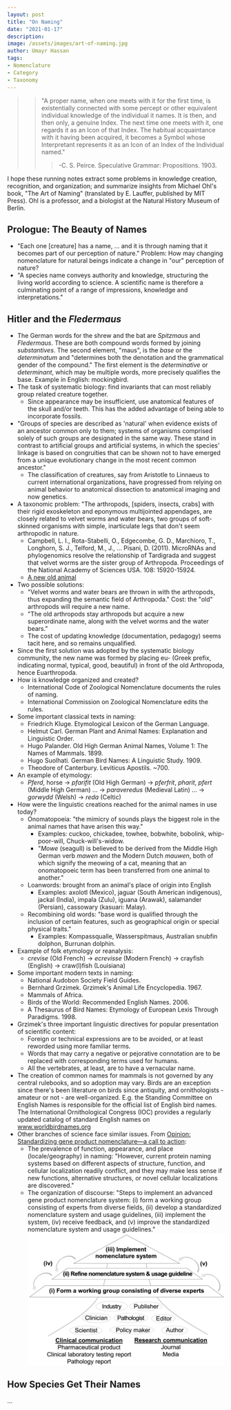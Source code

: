 ```yaml
---
layout: post
title: "On Naming"
date: "2021-01-17"
description:
image: /assets/images/art-of-naming.jpg
author: Umayr Hassan
tags:
- Nomenclature
- Category
- Taxonomy
---
```

>>"A proper name, when one meets with it for the first time, is existentially connected with some 
>>percept or other equivalent individual knowledge of the individual it names. It is then, and 
>>then only, a genuine Index. The next time one meets with it, one regards it as an Icon of that 
>>Index. The habitual acquaintance with it having been acquired, it becomes a Symbol whose 
>>Interpretant represents it as an Icon of an Index of the Individual named."  
>>
>>>-C. S. Peirce. Speculative Grammar: Propositions. 1903.

I hope these running notes extract some problems in knowledge creation, recognition, and organization; and summarize 
insights from Michael Ohl's book, "The Art of Naming" (translated by E. Lauffer, published by MIT Press). Ohl is
a professor, and a biologist at the Natural History Museum of Berlin. 

## Prologue: The Beauty of Names 

* "Each one [creature] has a name, ... and it is through naming that it becomes part of our perception
of nature." Problem: How may changing nomenclature for natural beings indicate a change in "our" perception
of nature? 
* "A species name conveys authority and knowledge, structuring the living world according to science. A scientific
name is therefore a culminating point of a range of impressions, knowledge and interpretations."

## Hitler and the _Fledermaus_

* The German words for the shrew and the bat are _Spitzmaus_ and _Fledermaus_. These are both compound words
formed by joining *substantives*. The second element, "maus", is the *base* or the *determinatum* and "determines
both the denotation and the grammatical gender of the compound." The first element is the *determinative* or
*determinant*, which may be multiple words, more precisely qualifies the base. Example in English: mockingbird.
* The task of systematic biology: find invariants that can most reliably group related creature together.
  * Since appearance may be insufficient, use anatomical features of the skull and/or teeth. This has the
  added advantage of being able to incorporate fossils.
* "Groups of species are described as 'natural' when evidence exists of an ancestor common only to them; systems
of organisms comprised solely of such groups are designated in the same way. These stand in contrast to artificial
groups and artificial systems, in which the species' linkage is based on congruities that can be shown not to have
emerged from a unique evolutionary change in the most recent common ancestor." 
  - The classification of creatures, say from Aristotle to Linnaeus to current international organizations, have
  progressed from relying on animal behavior to anatomical dissection to anatomical imaging and now genetics.
* A taxonomic problem: "The arthropods, [spiders, insects, crabs] with their rigid exoskeleton and eponymous
multijointed appendages, are closely related to velvet worms and water bears, two groups of soft-skinned organisms
with simple, inarticulate legs that don't seem arthropodic in nature.
  - Campbell, L. I., Rota-Stabelli, O., Edgecombe, G. D., Marchioro, T., Longhorn, S. J., Telford, M., J., ... 
  Pisani, D. (2011). MicroRNAs and phylogenomics resolve the relationship of Tardigrada and suggest that velvet 
  worms are the sister group of Arthropoda. Proceedings of the National Academy of Sciences USA. 108: 15920-15924.
  * [A new old animal](https://evolution.berkeley.edu/evolibrary/news/130905_newoldanimal) 
* Two possible solutions:
  * "Velvet worms and water bears are thrown in with the arthropods, thus expanding the semantic field of
  Arthropoda." Cost: the "old" arthropods will require a new name.
  * "The old arthropods stay arthropods but acquire a new superordinate name, along with the velvet worms and 
  the water bears."
  * The cost of updating knowledge (documentation, pedagogy) seems tacit here, and so remains unqualified. 
* Since the first solution was adopted by the systematic biology community, the new name was formed by
placing eu- (Greek prefix, indicating normal, typical, good, beautiful) in front of the old Arthropoda, hence
Euarthropoda. 
* How is knowledge organized and created?
  * International Code of Zoological Nomenclature documents the rules of naming.
  * International Commission on Zoological Nomenclature edits the rules.
* Some important classical texts in naming:
  * Friedrich Kluge. Etymological Lexicon of the German Language.
  * Helmut Carl. German Plant and Animal Names: Explanation and Linguistic Order.
  * Hugo Palander. Old High German Animal Names, Volume 1: The Names of Mammals. 1899.
  * Hugo Suolhati. German Bird Names: A Linguistic Study. 1909.
  * Theodore of Canterbury. Leviticus Apostils. ~700. 
* An example of etymology:
  * _Pferd_, horse -> _pfarifit_ (Old High German) -> _pferfrit_, _pharit_, _pfert_ (Middle High German) ...
  -> _paraveredus_ (Medieval Latin) ... -> _gorwydd_ (Welsh) -> _reda_ (Celtic)
* How were the linguistic creations reached for the animal names in use today?
  * Onomatopoeia: "the mimicry of sounds plays the biggest role in the animal names that have arisen this way."
    * Examples: cuckoo, chickadee, towhee, bobwhite, bobolink, whip-poor-will, Chuck-will's-widow.
    * "_Mowe_ (seagull) is believed to be derived from the Middle High German verb _mawen_ and the
    Modern Dutch _mauwen_, both of which signify the meowing of a cat, meaning that an onomatopoeic
    term has been transferred from one animal to another."
  * Loanwords: brought from an animal's place of origin into English
    * Examples: axolotl (Mexico), jaguar (South American indigenous), jackal (India), impala (Zulu),
    iguana (Arawak), salamander (Persian), cassowary (kasuari: Malay).
  * Recombining old words: "base word is qualified through the inclusion of certain features, such as
    geographical origin or special physical traits."  
    * Examples: Kompassqualle, Wasserspitmaus, Australian snubfin dolphon, Burrunan dolphin. 
* Example of folk etymology or reanalysis:
  *  _crevise_ (Old French) -> _ecrevisse_ (Modern French) -> crayfish (English) -> craw(l)fish (Louisiana)
* Some important modern texts in naming:
  * National Audobon Society Field Guides.
  * Bernhard Grzimek. Grzimek's Animal Life Encyclopedia. 1967.
  * Mammals of Africa.
  * Birds of the World: Recommended English Names. 2006.
  * A Thesaurus of Bird Names: Etymology of European Lexis Through Paradigms. 1998.
* Grzimek's three important linguistic directives for popular presentation of scientific content:
  * Foreign or technical expressions are to be avoided, or at least reworded using more familiar terms.
  * Words that may carry a negative or pejorative connotation are to be replaced with corresponding terms
    used for humans.
  * All the vertebrates, at least, are to have a vernacular name.
* The creation of common names for mammals is not governed by any central rulebooks, and so adoption
  may vary. Birds are an exception since there's been literature on birds since antiquity, and 
  ornithologists - amateur or not - are well-organized. E.g. the Standing Committee on English Names is
  responsible for the official list of English bird names. The International Ornithological Congress (IOC)
  provides a regularly updated catalog of standard English names on www.worldbirdnames.org
* Other branches of science face similar issues. From 
  [Opinion: Standardizing gene product nomenclature—a call to action](https://www.pnas.org/content/118/3/e2025207118?etoc=):
  * The prevalence of function, appearance, and place (locale/geography) in naming: "However, 
  current protein naming systems based on different aspects of structure, 
  function, and cellular localization readily conflict, and they may make less sense if new 
  functions, alternative structures, or novel cellular localizations are discovered."
  * The organization of discourse: "Steps to implement an advanced gene product nomenclature system: 
  (i) form a working group consisting of experts from diverse fields, (ii) develop a standardized 
  nomenclature system and usage guidelines, (iii) implement the system, (iv) receive feedback, 
  and (v) improve the standardized nomenclature system and usage guidelines." 
![Fig. 1](/assets/images/art-of-naming-fig-1.png)

## How Species Get Their Names
...